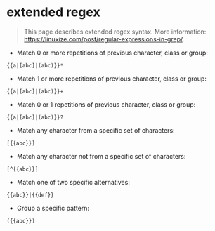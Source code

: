 # extended regex

> This page describes extended regex syntax.
> More information: <https://linuxize.com/post/regular-expressions-in-grep/>.

- Match 0 or more repetitions of previous character, class or group:

`{{a|[abc]|(abc)}}*`

- Match 1 or more repetitions of previous character, class or group:

`{{a|[abc]|(abc)}}+`

- Match 0 or 1 repetitions of previous character, class or group:

`{{a|[abc]|(abc)}}?`

- Match any character from a specific set of characters:

`[{{abc}}]`

- Match any character not from a specific set of characters:

`[^{{abc}}]`

- Match one of two specific alternatives:

`{{abc}}|{{def}}`

- Group a specific pattern:

`({{abc}})`
